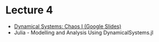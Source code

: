 # Lecture 4

* [Dynamical Systems: Chaos I (Google Slides)](https://docs.google.com/presentation/d/1ym7vwUkXrd5_ot8Gh5W9psMISF7r3_iJ2TtNov8jjio/edit?usp=sharing)
* Julia - Modelling and Analysis Using DynamicalSystems.jl
